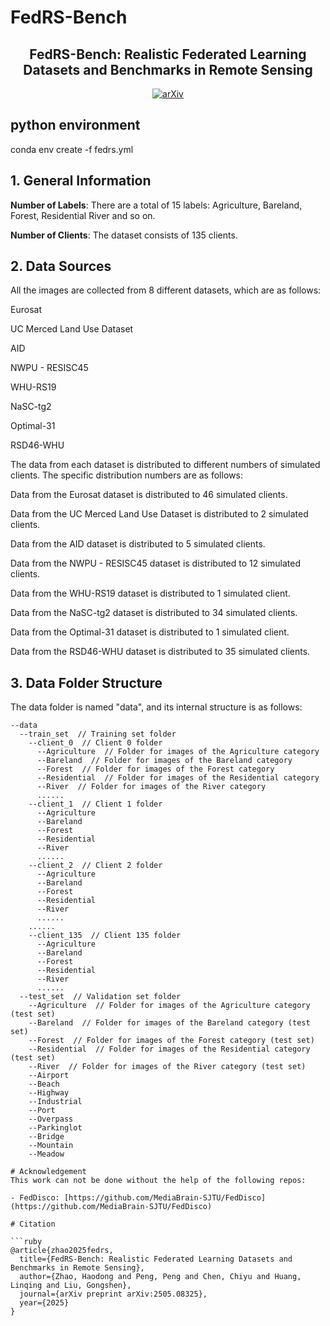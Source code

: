 # FedRS-Bench

<div align="center">
  <h2 align="center">FedRS-Bench: Realistic Federated Learning Datasets and Benchmarks in Remote Sensing</h2>
  <a href="https://arxiv.org/abs/2505.08325" style="display: inline-block; text-align: center;">
      <img alt="arXiv" src="https://img.shields.io/badge/arXiv-2405.08325-b31b1b.svg?style=flat">
  </a>
</div>


## python environment

conda env create -f fedrs.yml

## **1. General Information**

**Number of Labels**: There are a total of 15 labels: Agriculture, Bareland, Forest, Residential River and so on.

**Number of Clients**: The dataset consists of 135 clients.

## **2. Data Sources**

All the images are collected from 8 different datasets, which are as follows:

Eurosat

UC Merced Land Use Dataset

AID

NWPU - RESISC45

WHU-RS19

NaSC-tg2

Optimal-31

RSD46-WHU

The data from each dataset is distributed to different numbers of simulated clients. The specific distribution numbers are as follows:

Data from the Eurosat dataset is distributed to 46 simulated clients.

Data from the UC Merced Land Use Dataset is distributed to 2 simulated clients.

Data from the AID dataset is distributed to 5 simulated clients.

Data from the NWPU - RESISC45 dataset is distributed to 12 simulated clients.

Data from the WHU-RS19 dataset is distributed to 1 simulated client.

Data from the NaSC-tg2 dataset is distributed to 34 simulated clients.

Data from the Optimal-31 dataset is distributed to 1 simulated client.

Data from the RSD46-WHU dataset is distributed to 35 simulated clients.

## **3. Data Folder Structure**

The data folder is named "data", and its internal structure is as follows:

```plaintext
--data
  --train_set  // Training set folder
    --client_0  // Client 0 folder
      --Agriculture  // Folder for images of the Agriculture category
      --Bareland  // Folder for images of the Bareland category
      --Forest  // Folder for images of the Forest category
      --Residential  // Folder for images of the Residential category
      --River  // Folder for images of the River category
      ......
    --client_1  // Client 1 folder
      --Agriculture
      --Bareland
      --Forest
      --Residential
      --River
      ......
    --client_2  // Client 2 folder
      --Agriculture
      --Bareland
      --Forest
      --Residential
      --River
      ......
    ......
    --client_135  // Client 135 folder
      --Agriculture
      --Bareland
      --Forest
      --Residential
      --River
      ......
  --test_set  // Validation set folder
    --Agriculture  // Folder for images of the Agriculture category (test set)
    --Bareland  // Folder for images of the Bareland category (test set)
    --Forest  // Folder for images of the Forest category (test set)
    --Residential  // Folder for images of the Residential category (test set)
    --River  // Folder for images of the River category (test set)
    --Airport
    --Beach
    --Highway
    --Industrial
    --Port
    --Overpass
    --Parkinglot
    --Bridge
    --Mountain
    --Meadow

# Acknowledgement
This work can not be done without the help of the following repos:

- FedDisco: [https://github.com/MediaBrain-SJTU/FedDisco](https://github.com/MediaBrain-SJTU/FedDisco)

# Citation

```ruby
@article{zhao2025fedrs,
  title={FedRS-Bench: Realistic Federated Learning Datasets and Benchmarks in Remote Sensing},
  author={Zhao, Haodong and Peng, Peng and Chen, Chiyu and Huang, Linqing and Liu, Gongshen},
  journal={arXiv preprint arXiv:2505.08325},
  year={2025}
}
```